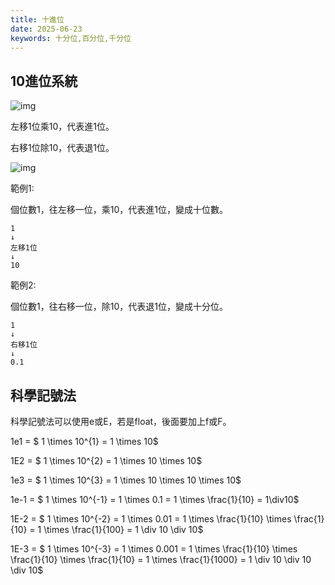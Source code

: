 ```yaml
---
title: 十進位
date: 2025-06-23
keywords: 十分位,百分位,千分位
---
```

## 10進位系統
![img]({{site.imgurl}}/java/decimal.png)

左移1位乘10，代表進1位。

右移1位除10，代表退1位。

![img]({{site.imgurl}}/math/tenth.png)

範例1:

個位數1，往左移一位，乘10，代表進1位，變成十位數。
```
1
↓
左移1位
↓
10
```

範例2:

個位數1，往右移一位，除10，代表退1位，變成十分位。
```
1
↓
右移1位
↓
0.1
```

## 科學記號法
科學記號法可以使用e或E，若是float，後面要加上f或F。

1e1 = $ 1 \times 10^{1} = 1 \times 10$ 

1E2 = $ 1 \times 10^{2} = 1 \times 10 \times 10$

1e3 = $ 1 \times 10^{3} = 1 \times 10 \times 10 \times 10$

1e-1 = $ 1 \times 10^{-1} = 1 \times 0.1 = 1 \times \frac{1}{10} =  1\div10$

1E-2 = $ 1 \times 10^{-2} = 1 \times 0.01 = 1 \times \frac{1}{10} \times \frac{1}{10} =  1 \times \frac{1}{100} = 1 \div 10 \div 10$

1E-3 = $ 1 \times 10^{-3} = 1 \times 0.001 = 1 \times \frac{1}{10} \times \frac{1}{10} \times \frac{1}{10} =  1 \times \frac{1}{1000} = 1 \div 10 \div 10 \div 10$